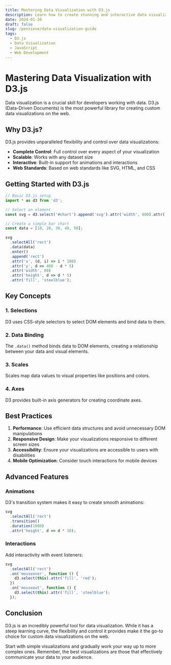 ```yaml
---
title: Mastering Data Visualization with D3.js
description: Learn how to create stunning and interactive data visualizations using D3.js and modern web technologies
date: 2024-01-20
draft: false
slug: /pensieve/data-visualization-guide
tags:
  - D3.js
  - Data Visualization
  - JavaScript
  - Web Development
---
```


# Mastering Data Visualization with D3.js

Data visualization is a crucial skill for developers working with data. D3.js (Data-Driven Documents) is the most powerful library for creating custom data visualizations on the web.

## Why D3.js?

D3.js provides unparalleled flexibility and control over data visualizations:

- **Complete Control**: Full control over every aspect of your visualization
- **Scalable**: Works with any dataset size
- **Interactive**: Built-in support for animations and interactions
- **Web Standards**: Based on web standards like SVG, HTML, and CSS

## Getting Started with D3.js

```javascript
// Basic D3.js setup
import * as d3 from 'd3';

// Select an element
const svg = d3.select('#chart').append('svg').attr('width', 600).attr('height', 400);

// Create a simple bar chart
const data = [10, 20, 30, 40, 50];

svg
  .selectAll('rect')
  .data(data)
  .enter()
  .append('rect')
  .attr('x', (d, i) => i * 100)
  .attr('y', d => 400 - d * 5)
  .attr('width', 80)
  .attr('height', d => d * 5)
  .attr('fill', 'steelblue');
```

## Key Concepts

### 1. Selections

D3 uses CSS-style selectors to select DOM elements and bind data to them.

### 2. Data Binding

The `.data()` method binds data to DOM elements, creating a relationship between your data and visual elements.

### 3. Scales

Scales map data values to visual properties like positions and colors.

### 4. Axes

D3 provides built-in axis generators for creating coordinate axes.

## Best Practices

1. **Performance**: Use efficient data structures and avoid unnecessary DOM manipulations
2. **Responsive Design**: Make your visualizations responsive to different screen sizes
3. **Accessibility**: Ensure your visualizations are accessible to users with disabilities
4. **Mobile Optimization**: Consider touch interactions for mobile devices

## Advanced Features

### Animations

D3's transition system makes it easy to create smooth animations:

```javascript
svg
  .selectAll('rect')
  .transition()
  .duration(1000)
  .attr('height', d => d * 10);
```

### Interactions

Add interactivity with event listeners:

```javascript
svg
  .selectAll('rect')
  .on('mouseover', function () {
    d3.select(this).attr('fill', 'red');
  })
  .on('mouseout', function () {
    d3.select(this).attr('fill', 'steelblue');
  });
```

## Conclusion

D3.js is an incredibly powerful tool for data visualization. While it has a steep learning curve, the flexibility and control it provides make it the go-to choice for custom data visualizations on the web.

Start with simple visualizations and gradually work your way up to more complex ones. Remember, the best visualizations are those that effectively communicate your data to your audience.
